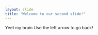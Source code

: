 ```yaml
---
layout: slide
title: "Welcome to our second slide!"
---
```

Yeet my brain
Use the left arrow to go back!
